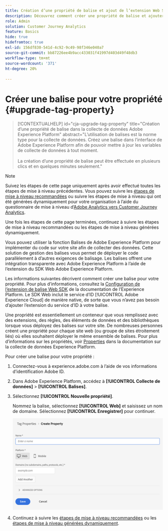 ```yaml
---
title: Création d’une propriété de balise et ajout de l’extension Web SDK
description: Découvrez comment créer une propriété de balise et ajouter l’extension Web SDK
role: Admin
solution: Customer Journey Analytics
feature: Basics
hide: true
hidefromtoc: true
exl-id: 156df830-541d-4c92-9c49-98f346e040a7
source-git-commit: bb87226ee4b9acc433031f41997d403d49f48db3
workflow-type: tm+mt
source-wordcount: '371'
ht-degree: 20%

---
```


# Créer une balise pour votre propriété {#upgrade-tag-property}

<!-- markdownlint-disable MD034 -->

>[!CONTEXTUALHELP]
>id="cja-upgrade-tag-property"
>title="Création d’une propriété de balise dans la collecte de données Adobe Experience Platform"
>abstract="L’utilisation de balises est la norme type pour la collecte de données. Créez une balise dans l’interface de Adobe Experience Platform afin de pouvoir mettre à jour les variables de collecte de données à tout moment.<br><br>La création d’une propriété de balise peut être effectuée en plusieurs clics et en quelques minutes seulement."

<!-- markdownlint-enable MD034 -->

>[!NOTE]
> 
>Suivez les étapes de cette page uniquement après avoir effectué toutes les étapes de mise à niveau précédentes. Vous pouvez suivre les [étapes de mise à niveau recommandées](/help/getting-started/cja-upgrade/cja-upgrade-recommendations.md#recommended-upgrade-steps-for-most-organizations) ou suivre les étapes de mise à niveau qui ont été générées dynamiquement pour votre organisation à l’aide du questionnaire de mise à niveau d’[Adobe Analytics vers Customer Journey Analytics](https://gigazelle.github.io/cja-ttv/).
>
>Une fois les étapes de cette page terminées, continuez à suivre les étapes de mise à niveau recommandées ou les étapes de mise à niveau générées dynamiquement.

Vous pouvez utiliser la fonction Balises de Adobe Experience Platform pour implémenter du code sur votre site afin de collecter des données. Cette solution de gestion des balises vous permet de déployer le code parallèlement à d’autres exigences de balisage. Les balises offrent une intégration transparente avec Adobe Experience Platform à l’aide de l’extension du SDK Web Adobe Experience Platform.

Les informations suivantes décrivent comment créer une balise pour votre propriété. Pour plus d’informations, consultez la [Configuration de l’extension de balise Web SDK](https://experienceleague.adobe.com/en/docs/experience-platform/tags/extensions/client/web-sdk/web-sdk-extension-configuration) de la documentation de l’Experience Platform. Le SDK Web inclut le service d’ID [!UICONTROL Adobe Experience Cloud] de manière native, de sorte que vous n’avez pas besoin d’ajouter l’extension du service d’ID à votre balise.

Une propriété est essentiellement un conteneur que vous remplissez avec des extensions, des règles, des éléments de données et des bibliothèques lorsque vous déployez des balises sur votre site. De nombreuses personnes créent une propriété pour chaque site web (ou groupe de sites étroitement liés) où elles souhaitent déployer le même ensemble de balises. Pour plus d’informations sur les propriétés, voir [Properties](https://experienceleague.adobe.com/en/docs/experience-platform/tags/admin/companies-and-properties) dans la documentation sur la collecte de données Experience Platform.

Pour créer une balise pour votre propriété :

1. Connectez-vous à experience.adobe.com à l’aide de vos informations d’identification Adobe ID.

1. Dans Adobe Experience Platform, accédez à **[!UICONTROL Collecte de données]** > **[!UICONTROL Balises]**.

1. Sélectionnez **[!UICONTROL Nouvelle propriété]**.

   Nommez la balise, sélectionnez **[!UICONTROL Web]** et saisissez un nom de domaine. Sélectionnez **[!UICONTROL Enregistrer]** pour continuer.

   ![Créer une propriété](assets/create-property.png)

1. Continuez à suivre les [étapes de mise à niveau recommandées](/help/getting-started/cja-upgrade/cja-upgrade-recommendations.md#recommended-upgrade-steps-for-most-organizations) ou les [étapes de mise à niveau générées dynamiquement](https://gigazelle.github.io/cja-ttv/).
